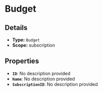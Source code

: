# Budget

## Details

- **Type:** `Budget`
- **Scope:** subscription

## Properties

- **`ID`**: No description provided
- **`Name`**: No description provided
- **`SubscriptionID`**: No description provided
